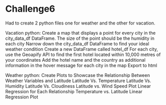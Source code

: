 # Challenge6

Had to create 2 python files one for weather and the other for vacation.

Vacation python:
Create a map that displays a point for every city in the city_data_df DataFrame. The size of the point should be the humidity in each city
Narrow down the city_data_df DataFrame to find your ideal weather condition
Create a new DataFrame called hotel_df
For each city, use the Geoapify API to find the first hotel located within 10,000 metres of your coordinates
Add the hotel name and the country as additional information in the hover message for each city in the map
Export to html

Weather python:
Create Plots to Showcase the Relationship Between Weather Variables and Latitude
Latitude Vs. Temperature
Latitude Vs. Humidity
Latitude Vs. Cloudiness
Latitude vs. Wind Speed Plot
Linear Regression for Each Relationship
Temperature vs. Latitude Linear Regression Plot





